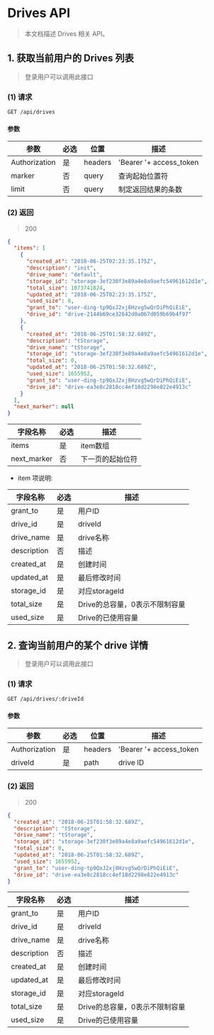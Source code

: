# Drives API


> 本文档描述 Drives 相关 API。


## 1. 获取当前用户的 Drives 列表

> 登录用户可以调用此接口

### (1) 请求
```
GET /api/drives
```

#### 参数

|参数|必选|位置|描述|
|---|---|---|---|
| Authorization |是| headers | 'Bearer '+ access_token | 
|marker|否| query |查询起始位置符|
|limit|否| query| 制定返回结果的条数|

### (2) 返回

> 200

```json
{
  "items": [
    {
      "created_at": "2018-06-25T02:23:35.175Z",
      "description": "init",
      "drive_name": "default",
      "storage_id": "storage-3ef230f3e89a4e8a9aefc54961612d1e",
      "total_size": 1073741824,
      "updated_at": "2018-06-25T02:23:35.175Z",
      "used_size": 0,
      "grant_to": "user-ding-tp9QxJ2xj8Hzvg5wQrDiPhQiEiE",
      "drive_id": "drive-2144b69ce32642d0a067d059b69b4f97"
    },
    {
      "created_at": "2018-06-25T01:58:32.689Z",
      "description": "tStorage",
      "drive_name": "tStorage",
      "storage_id": "storage-3ef230f3e89a4e8a9aefc54961612d1e",
      "total_size": 0,
      "updated_at": "2018-06-25T01:58:32.689Z",
      "used_size": 1655952,
      "grant_to": "user-ding-tp9QxJ2xj8Hzvg5wQrDiPhQiEiE",
      "drive_id": "drive-ea3e8c2818cc4ef18d2298e822e4913c"
    }
  ],
  "next_marker": null
}
```

|字段名称|必选|描述|
|---|---|---|
|items|是|item数组|
|next_marker|否| 下一页的起始位符 |

* item 项说明:

|字段名称|必选|描述|
|---|---|---|
|grant_to|是|用户ID|
|drive_id|是| driveId |
|drive_name|是| drive名称 |
|description|否|描述 |
|created_at|是| 创建时间 |
|updated_at|是| 最后修改时间 |
|storage_id|是|对应storageId|
|total_size|是|Drive的总容量，0表示不限制容量|
|used_size|是|Drive的已使用容量|


## 2. 查询当前用户的某个 drive 详情

> 登录用户可以调用此接口

### (1) 请求
```
GET /api/drives/:driveId
```

#### 参数

|参数|必选|位置|描述|
|---|---|---|---|
| Authorization |是| headers | 'Bearer '+ access_token | 
|driveId|是| path |drive ID|


### (2) 返回

> 200

```json
{
  "created_at": "2018-06-25T01:58:32.689Z",
  "description": "tStorage",
  "drive_name": "tStorage",
  "storage_id": "storage-3ef230f3e89a4e8a9aefc54961612d1e",
  "total_size": 0,
  "updated_at": "2018-06-25T01:58:32.689Z",
  "used_size": 1655952,
  "grant_to": "user-ding-tp9QxJ2xj8Hzvg5wQrDiPhQiEiE",
  "drive_id": "drive-ea3e8c2818cc4ef18d2298e822e4913c"
}
```

|字段名称|必选|描述|
|---|---|---|
|grant_to|是|用户ID|
|drive_id|是| driveId |
|drive_name|是| drive名称 |
|description|否|描述 |
|created_at|是| 创建时间 |
|updated_at|是| 最后修改时间 |
|storage_id|是|对应storageId|
|total_size|是|Drive的总容量，0表示不限制容量|
|used_size|是|Drive的已使用容量|
